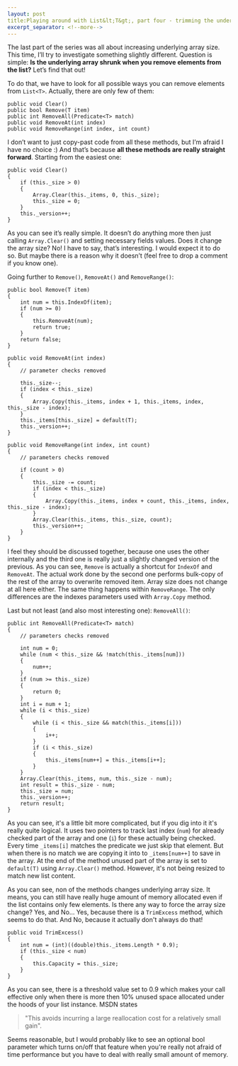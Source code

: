```yaml
---
layout: post
title:Playing around with List&lt;T&gt;, part four - trimming the underlying array size
excerpt_separator: <!--more-->
---
```


The last part of the series was all about increasing underlying array size. This time, I’ll try to investigate something slightly different. Question is simple: **Is the underlying array shrunk when you remove elements from the list?** Let’s find that out!

<!--more-->

To do that, we have to look for all possible ways you can remove elements from `List<T>`. Actually, there are only few of them:

```
public void Clear()
public bool Remove(T item)
public int RemoveAll(Predicate<T> match)
public void RemoveAt(int index)
public void RemoveRange(int index, int count)
```

I don’t want to just copy-past code from all these methods, but I’m afraid I have no choice :) And that’s because **all these methods are really straight forward**. Starting from the easiest one:

```
public void Clear()
{
    if (this._size > 0)
    {
        Array.Clear(this._items, 0, this._size);
        this._size = 0;
    }
    this._version++;
}
```

As you can see it’s really simple. It doesn’t do anything more then just calling `Array.Clear()` and setting necessary fields values. Does it change the array size? No! I have to say, that’s interesting. I would expect it to do so. But maybe there is a reason why it doesn’t (feel free to drop a comment if you know one).

Going further to `Remove()`, `RemoveAt()` and `RemoveRange()`:

```
public bool Remove(T item)
{
    int num = this.IndexOf(item);
    if (num >= 0)
    {
        this.RemoveAt(num);
        return true;
    }
    return false;
}

public void RemoveAt(int index)
{
    // parameter checks removed

    this._size--;
    if (index < this._size)
    {
        Array.Copy(this._items, index + 1, this._items, index, this._size - index);
    }
    this._items[this._size] = default(T);
    this._version++;
}

public void RemoveRange(int index, int count)
{
    // parameters checks removed

    if (count > 0)
    {
        this._size -= count;
        if (index < this._size)
        {
            Array.Copy(this._items, index + count, this._items, index, this._size - index);
        }
        Array.Clear(this._items, this._size, count);
        this._version++;
    }
}
```

I feel they should be discussed together, because one uses the other internally and the third one is really just a slightly changed version of the previous. As you can see, `Remove` is actually a shortcut for `IndexOf` and `RemoveAt`. The actual work done by the second one performs bulk-copy of the rest of the array to overwrite removed item. Array size does not change at all here either. The same thing happens within `RemoveRange`. The only differences are the indexes parameters used with `Array.Copy` method.

Last but not least (and also most interesting one): `RemoveAll()`:

```
public int RemoveAll(Predicate<T> match)
{
    // parameters checks removed

    int num = 0;
    while (num < this._size && !match(this._items[num]))
    {
        num++;
    }
    if (num >= this._size)
    {
        return 0;
    }
    int i = num + 1;
    while (i < this._size)
    {
        while (i < this._size && match(this._items[i]))
        {
            i++;
        }
        if (i < this._size)
        {
            this._items[num++] = this._items[i++];
        }
    }
    Array.Clear(this._items, num, this._size - num);
    int result = this._size - num;
    this._size = num;
    this._version++;
    return result;
}
```

As you can see, it's a little bit more complicated, but if you dig into it it's really quite logical. It uses two pointers to track last index (`num`) for already checked part of the array and one (`i`) for these actually being checked. Every time `_items[i]` matches the predicate we just skip that element. But when there is no match we are copying it into to `_items[num++]` to save in the array. At the end of the method unused part of the array is set to `default(T)` using `Array.Clear()` method. However, it's not being resized to match new list content.

As you can see, non of the methods changes underlying array size. It means, you can still have really huge amount of memory allocated even if the list contains only few elements. Is there any way to force the array size change? Yes, and No... Yes, because there is a `TrimExcess` method, which seems to do that. And No, because it actually don't always do that!

```
public void TrimExcess()
{
    int num = (int)((double)this._items.Length * 0.9);
    if (this._size < num)
    {
        this.Capacity = this._size;
    }
}
```

As you can see, there is a threshold value set to 0.9 which makes your call effective only when there is more then 10% unused space allocated under the hoods of your list instance. MSDN states

> "This avoids incurring a large reallocation cost for a relatively small gain".

Seems reasonable, but I would probably like to see an optional bool parameter which turns on/off that feature when you're really not afraid of time performance but you have to deal with really small amount of memory.
